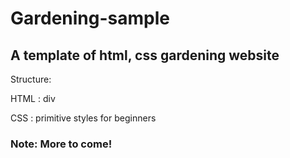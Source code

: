# Gardening-sample
## A template of html, css gardening website

Structure: 

HTML : div

CSS : primitive styles for beginners

### Note: More to come!
